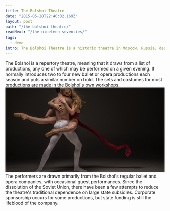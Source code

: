 ```yaml
---
title: The Bolshoi Theatre
date: "2015-05-28T22:40:32.169Z"
layout: post
path: "/the-bolshoi-theatre/"
readNext: "/the-nineteen-seventies/"
tags:
  - demo
intro: The Bolshoi Theatre is a historic theatre in Moscow, Russia, designed by architect Joseph Bové, which holds performances of ballet and opera. The theatre's original name was the Imperial Bolshoi Theatre of Moscow, while the St. Petersburg Bolshoi Theatre (demolished in 1886), was called the Imperial Bolshoi Kamenny Theatre.
---
```

The Bolshoi is a repertory theatre, meaning that it draws from a list of productions, any one of which may be performed on a given evening. It normally introduces two to four new ballet or opera productions each season and puts a similar number on hold. The sets and costumes for most productions are made in the Bolshoi's own workshops.
![Ballet dancers](./ballet.jpg)
The performers are drawn primarily from the Bolshoi's regular ballet and opera companies, with occasional guest performances. Since the dissolution of the Soviet Union, there have been a few attempts to reduce the theatre's traditional dependence on large state subsidies. Corporate sponsorship occurs for some productions, but state funding is still the lifeblood of the company.
